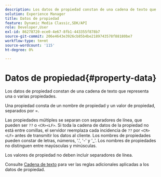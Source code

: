 ```yaml
---
description: Los datos de propiedad constan de una cadena de texto que representa una o varias propiedades.
solution: Experience Manager
title: Datos de propiedad
feature: Dynamic Media Classic,SDK/API
role: Developer,User
exl-id: 86278720-ece0-4e67-8fb1-443355f878b7
source-git-commit: 206e4643e3926cb85b4be2189743578f88180be7
workflow-type: tm+mt
source-wordcount: '115'
ht-degree: 0%

---
```


# Datos de propiedad{#property-data}

Los datos de propiedad constan de una cadena de texto que representa una o varias propiedades.

Una propiedad consta de un nombre de propiedad y un valor de propiedad, separados por =.

Las propiedades múltiples se separan con separadores de línea, que pueden ser `??` o `<CR><LF>`. Si toda la cadena de datos de la propiedad no está entre comillas, el servidor reemplaza cada incidencia de `??` por `<CR><LF>` antes de transmitir los datos al cliente. Los nombres de propiedades pueden constar de letras, números, &#39;.&#39;, &#39;-&#39; y &#39;_&#39;. Los nombres de propiedades no distinguen entre mayúsculas y minúsculas.

Los valores de propiedad no deben incluir separadores de línea.

Consulte [Cadena de texto](../../../../../../is-api/image-catalog/image-serving-api-ref/c-image-catalog-reference/c-overview/c-common-data-types/r-text-string.md#reference-ae0a9e181b0e40c6bcdb43af7f481d63) para ver las reglas adicionales aplicadas a los datos de propiedad.
